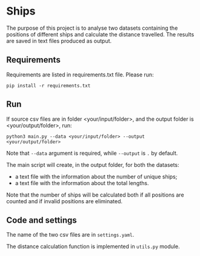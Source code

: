 # Ships
The purpose of this project is to analyse two datasets containing the positions of different ships and calculate the distance travelled.
The results are saved in text files produced as output.


## Requirements
Requirements are listed in requirements.txt file. Please run:
```console
pip install -r requirements.txt
```

## Run 
If source csv files are in folder <your/input/folder>, and the output folder is <your/output/folder>, run:
```console
python3 main.py --data <your/input/folder> --output <your/output/folder>
```
Note that `--data` argument is required, while `--output` is `.` by default. 

The main script will create, in the output folder, for both the datasets:
- a text file with the information about the number of unique ships;
- a text file with the information about the total lengths.

Note that the number of ships will be calculated both if all positions are counted and if invalid positions are eliminated.

## Code and settings
The name of the two csv files are in `settings.yaml`.

The distance calculation function is implemented in `utils.py` module.
